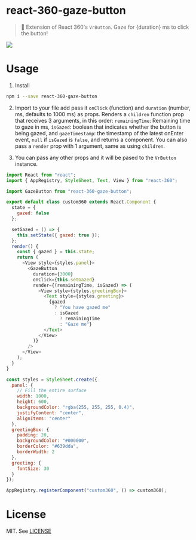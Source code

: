 # react-360-gaze-button

> 👀 Extension of React 360's `VrButton`. Gaze for {duration} ms to click the button!

<img src="./gaze-button.gif"/>

# Usage

1.  Install

```bash
npm i --save react-360-gaze-button
```

2.  Import to your file add pass it `onClick` (function) and `duration` (number, ms, defaults to 1000 ms) as props. Renders a `children` function prop that receives 3 arguments, in this order: `remainingTime`: Remaining time to gaze in ms, `isGazed`: boolean that indicates whether the button is being gazed, and `gazeTimestamp`: the timestamp of the latest onEnter event, `null` if `isGazed` is `false`, and returns a component. You can also pass a `render` prop with 1 argument, same as using `children`.

3.  You can pass any other props and it will be pased to the `VrButton` instance.

```js
import React from "react";
import { AppRegistry, StyleSheet, Text, View } from "react-360";

import GazeButton from "react-360-gaze-button";

export default class custom360 extends React.Component {
  state = {
    gazed: false
  };

  setGazed = () => {
    this.setState({ gazed: true });
  };
  render() {
    const { gazed } = this.state;
    return (
      <View style={styles.panel}>
        <GazeButton
          duration={3000}
          onClick={this.setGazed}
          render={(remainingTime, isGazed) => (
            <View style={styles.greetingBox}>
              <Text style={styles.greeting}>
                {gazed
                  ? "You have gazed me"
                  : isGazed
                    ? remainingTime
                    : "Gaze me"}
              </Text>
            </View>
          )}
        />
      </View>
    );
  }
}

const styles = StyleSheet.create({
  panel: {
    // Fill the entire surface
    width: 1000,
    height: 600,
    backgroundColor: "rgba(255, 255, 255, 0.4)",
    justifyContent: "center",
    alignItems: "center"
  },
  greetingBox: {
    padding: 20,
    backgroundColor: "#000000",
    borderColor: "#639dda",
    borderWidth: 2
  },
  greeting: {
    fontSize: 30
  }
});

AppRegistry.registerComponent("custom360", () => custom360);
```

# License

MIT. See [LICENSE](./LICENSE)
